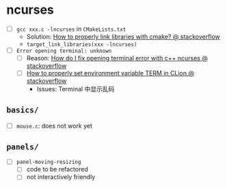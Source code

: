 # ncurses

- [ ] `gcc xxx.c -lncurses` in `CMakeLists.txt`
  - Solution: [How to properly link libraries with cmake? @ stackoverflow](https://stackoverflow.com/a/39600062/1833118)
  - `target_link_libraries(xxx -lncurses)`
- [ ] `Error opening terminal: unknown`
  - [ ] Reason: [How do I fix opening terminal error with c++ ncurses @ stackoverflow](https://stackoverflow.com/a/53459342/1833118)
  - [ ] [How to properly set environment variable TERM in CLion @ stackoverflow](https://stackoverflow.com/a/42264903/1833118)
    - Issues: Terminal 中显示乱码

## `basics/`
- [ ] `mouse.c`: does not work yet

## `panels/`
- [ ] `panel-moving-resizing`
  - [ ] code to be refactored
  - [ ] not interactively friendly
